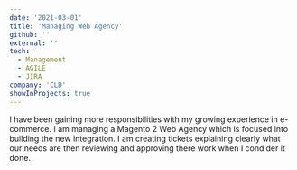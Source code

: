 ```yaml
---
date: '2021-03-01'
title: 'Managing Web Agency'
github: ''
external: ''
tech:
  - Management
  - AGILE
  - JIRA
company: 'CLD'
showInProjects: true
---
```


I have been gaining more responsibilities with my growing experience in e-commerce. I am managing a Magento 2 Web Agency which is focused into building the new integration. I am creating tickets explaining clearly what our needs are then reviewing and approving there work when I condider it done.
